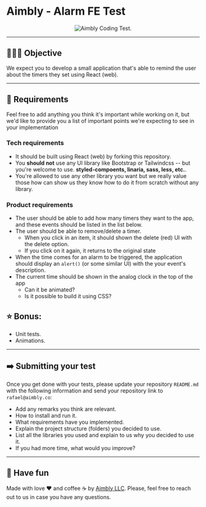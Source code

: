 # Aimbly - Alarm FE Test

<div align="center">
  <img src="https://s3.us-west-2.amazonaws.com/secure.notion-static.com/e9992944-5f26-4342-9fb8-1a40454995d4/cover.png?X-Amz-Algorithm=AWS4-HMAC-SHA256&X-Amz-Content-Sha256=UNSIGNED-PAYLOAD&X-Amz-Credential=AKIAT73L2G45EIPT3X45%2F20220815%2Fus-west-2%2Fs3%2Faws4_request&X-Amz-Date=20220815T151747Z&X-Amz-Expires=86400&X-Amz-Signature=e93651aa601caa57c6c6ad9468310ed7fdb96d1f29ada90f23626a069f12ec0d&X-Amz-SignedHeaders=host&response-content-disposition=filename%20%3D%22cover.png%22&x-id=GetObject" alt="Aimbly Coding Test.">
</div>

---

## 🏃🏽‍♀️ Objective

We expect you to develop a small application that's able to remind the user about the timers they set using React (web).

---

## 📝 Requirements

Feel free to add anything you think it's important while working on it, but we'd like to provide you a list of important points we're expecting to see in your implementation

### Tech requirements

- It should be built using React (web) by forking this repository.
- You **should not** use any UI library like Bootstrap or Tailwindcss -- but you're welcome to use. **styled-compoents, linaria, sass, less, etc.**.
- You're allowed to use any other library you want but we really value those how can show us they know how to do it from scratch without any library.

### Product requirements

- The user should be able to add how many timers they want to the app, and these events should be listed in the list below.
- The user should be able to remove/delete a timer.
  - When you click in an item, it should shown the delete (red) UI with the delete option.
  - If you click on it again, it returns to the original state
- When the time comes for an alarm to be triggered, the application should display an `alert()` (or some similar UI) with the your event's description.
- The current time should be shown in the analog clock in the top of the app
  - Can it be animated?
  - Is it possible to build it using CSS?

## ⭐️ Bonus:

- Unit tests.
- Animations.

---

## ➡️ Submitting your test

Once you get done with your tests, please update your repository `README.md` with the following information and send your repository link to `rafael@aimbly.co`:

- Add any remarks you think are relevant.
- How to install and run it.
- What requirements have you implemented.
- Explain the project structure (folders) you decided to use.
- List all the libraries you used and explain to us why you decided to use it.
- If you had more time, what would you improve?

---

## 🎉 Have fun

Made with love ❤️ and coffee ☕️ by [Aimbly LLC](https://aimbly.co/). Please, feel free to reach out to us in case you have any questions.
